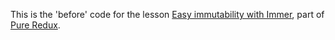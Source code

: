 This is the 'before' code for the lesson [Easy immutability with Immer](https://daveceddia.podia.com/courses/pure-redux/54081-useful-extras/152893-easy-immutability-with-immer), part of [Pure Redux](https://daveceddia.com/pure-redux/).
